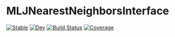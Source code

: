 # MLJNearestNeighborsInterface

[![Stable](https://img.shields.io/badge/docs-stable-blue.svg)](https://vollmersj.github.io/MLJNearestNeighborsInterface.jl/stable)
[![Dev](https://img.shields.io/badge/docs-dev-blue.svg)](https://vollmersj.github.io/MLJNearestNeighborsInterface.jl/dev)
[![Build Status](https://github.com/alan-turing-institute/MLJNearestNeighborsInterface.jl/workflows/CI/badge.svg)](https://github.com/alan-turing-institute/MLJNearestNeighborsInterface.jl/actions)
[![Coverage](https://codecov.io/gh/alan-turing-institute/MLJNearestNeighborsInterface.jl/branch/master/graph/badge.svg)](https://codecov.io/gh/vollmersj/MLJNearestNeighborsInterface.jl)
